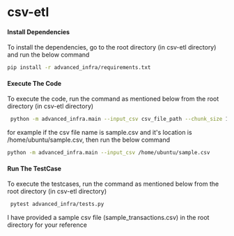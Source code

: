 # csv-etl



#### Install Dependencies

To install the dependencies, go to the root directory (in csv-etl directory) and run the below command

```bash
pip install -r advanced_infra/requirements.txt
```



#### Execute The Code

To execute the code, run the command as mentioned below from the root directory (in csv-etl directory)

```bash
 python -m advanced_infra.main --input_csv csv_file_path --chunk_size 100 --db_path transaction.db
```

for example if the csv file name is sample.csv and it's location is /home/ubuntu/sample.csv, then run the below command

```bash
python -m advanced_infra.main --input_csv /home/ubuntu/sample.csv
```



#### Run The TestCase

To execute the testcases, run the command as mentioned below from the root directory (in csv-etl directory)

```bash
 pytest advanced_infra/tests.py
```



I have provided a sample csv file (sample_transactions.csv) in the root directory for your reference
